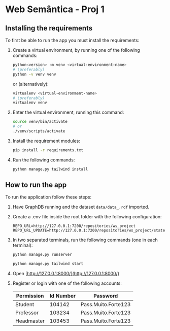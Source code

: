 # Web Semântica - Proj 1

## Installing the requirements

To first be able to run the app you must install the requirements:

1. Create a virtual environment, by running one of the following commands:

    ```bash
    python<version> -m venv <virtual-environment-name>
    # (preferably)
    python -v venv venv
    ```

    or (alternatively):
    ```bash
    virtualenv <virtual-environment-name>
    # (preferably)
    virtualenv venv
    ```

2. Enter the virtual environment, running this command:

    ```bash
    source venv/bin/activate
    # or
    ./venv/scripts/activate
    ```

3. Install the requirement modules:

    ```bash
    pip install -r requirements.txt
    ```

4. Run the following commands:

    ```bash
    python manage.py tailwind install
    ```

## How to run the app

To run the application follow these steps:

1. Have GraphDB running and the dataset `data/data_.rdf` imported.

2. Create a .env file inside the root folder with the following configuration:

    ```.env
    REPO_URL=http://127.0.0.1:7200/repositories/ws_project
    REPO_URL_UPDATE=http://127.0.0.1:7200/repositories/ws_project/statements
    ```

3. In two separated terminals, run the following commands (one in each terminal):

    ```bash
    python manage.py runserver
    ```

    ```bash
    python manage.py tailwind start
    ```

4. Open [http://127.0.0.1:8000/](http://127.0.0.1:8000/)

5. Register or login with one of the following accounts:

    |Permission|Id Number|Password|
    |---|---|---|
    |Student|104142|Pass.Muito.Forte123|
    |Professor|103234|Pass.Muito.Forte123|
    |Headmaster|103453|Pass.Muito.Forte123|
